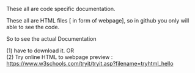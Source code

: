 These all are code specific documentation.

These all are HTML files [ in form of webpage], so in github you only will able to see the code.

So to see the actual Documentation

(1) have to download it.                 OR <br>
(2) Try online HTML to webpage preview : https://www.w3schools.com/tryit/tryit.asp?filename=tryhtml_hello
